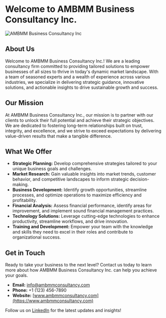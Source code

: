 # Welcome to AMBMM Business Consultancy Inc.
![AMBMM Business Consultancy Inc](https://github.com/ambmm2024/ambmm2024/assets/170313715/6c44acf4-567f-45bc-912f-931fcf5455ea)

## About Us

Welcome to AMBMM Business Consultancy Inc.! We are a leading consultancy firm committed to providing tailored solutions to empower businesses of all sizes to thrive in today's dynamic market landscape. With a team of seasoned experts and a wealth of experience across various industries, we specialize in delivering strategic guidance, innovative solutions, and actionable insights to drive sustainable growth and success.

## Our Mission

At AMBMM Business Consultancy Inc., our mission is to partner with our clients to unlock their full potential and achieve their strategic objectives. We are dedicated to fostering long-term relationships built on trust, integrity, and excellence, and we strive to exceed expectations by delivering value-driven results that make a tangible difference.

## What We Offer

- **Strategic Planning:** Develop comprehensive strategies tailored to your unique business goals and challenges.
- **Market Research:** Gain valuable insights into market trends, customer behavior, and competitive landscapes to inform strategic decision-making.
- **Business Development:** Identify growth opportunities, streamline processes, and optimize operations to maximize efficiency and profitability.
- **Financial Analysis:** Assess financial performance, identify areas for improvement, and implement sound financial management practices.
- **Technology Solutions:** Leverage cutting-edge technologies to enhance productivity, streamline workflows, and drive innovation.
- **Training and Development:** Empower your team with the knowledge and skills they need to excel in their roles and contribute to organizational success.

## Get in Touch

Ready to take your business to the next level? Contact us today to learn more about how AMBMM Business Consultancy Inc. can help you achieve your goals.

- **Email:** info@ambmmconsultancy.com
- **Phone:** +1 (123) 456-7890
- **Website:** [www.ambmmconsultancy.com](https://www.ambmmconsultancy.com)

Follow us on [LinkedIn](https://www.linkedin.com/company/ambmm-consultancy/) for the latest updates and insights!
